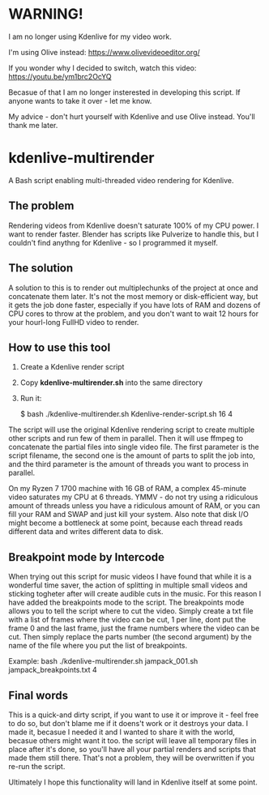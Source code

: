 # WARNING!
I am no longer using Kdenlive for my video work.

I'm using Olive instead: https://www.olivevideoeditor.org/

If you wonder why I decided to switch, watch this video: https://youtu.be/ym1brc2OcYQ

Becasue of that I am no longer insterested in developing this script. If anyone wants to take it over - let me know.

My advice - don't hurt yourself with Kdenlive and use Olive instead.
You'll thank me later.

# kdenlive-multirender
A Bash script enabling multi-threaded video rendering for Kdenlive.

## The problem
Rendering videos from Kdenlive doesn't saturate 100% of my CPU power. I want to render faster. Blender has scripts like Pulverize to handle this, but I couldn't find anythng for Kdenlive - so I programmed it myself.

## The solution

A solution to this is to render out multiplechunks of the project at once and concatenate them later. It's not the most memory or disk-efficient way, but it gets the job done faster, especially if you have lots of RAM and dozens of CPU cores to throw at the problem, and you don't want to wait 12 hours for your hourl-long FullHD video to render.

## How to use this tool

1. Create a Kdenlive render script
2. Copy __kdenlive-multirender.sh__ into the same directory
3. Run it:
      
      $ bash ./kdenlive-multirender.sh Kdenlive-render-script.sh 16 4

The script will use the original Kdenlive rendering script to create multiple other scripts and run few of them in parallel. Then it will use ffmpeg to concatenate the partial files into single video file. The first parameter is the script filename, the second one is the amount of parts to split the job into, and the third parameter is the amount of threads you want to process in parallel.

On my Ryzen 7 1700 machine with 16 GB of RAM, a complex 45-minute video saturates my CPU at 6 threads. YMMV - do not try using a ridiculous amount of threads unless you have a ridiculous amount of RAM, or you can fill your RAM and SWAP and just kill your system. Also note that disk I/O might become a bottleneck at some point, because each thread reads different data and writes different data to disk.

## Breakpoint mode by Intercode
When trying out this script for music videos I have found that while it is a wonderful time saver, the action of splitting in multiple small videos and sticking togheter after will create audible cuts in the music. For this reason I have added the breakpoints mode to the script. The breakpoints mode allows you to tell the script where to cut the video. Simply create a txt file with a list of frames where the video can be cut, 1 per line, dont put the frame 0 and the last frame, just the frame numbers where the video can be cut. Then simply replace the parts number (the second argument) by the name of the file where you put the list of breakpoints.

Example: bash ./kdenlive-multirender.sh jampack_001.sh jampack_breakpoints.txt 4

## Final words
This is a quick-and dirty script, if you want to use it or improve it - feel free to do so, but don't blame me if it doens't work or it destroys your data. I made it, becasue I needed it and I wanted to share it with the world, becasue others might want it too. the script will leave all temporary files in place after it's done, so you'll have all your partial renders and scripts that made them still there. That's not a problem, they will be overwritten if you re-run the script.

Ultimately I hope this functionality will land in Kdenlive itself at some point.
